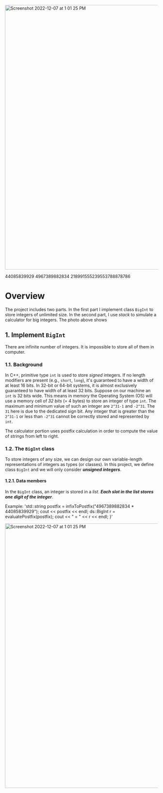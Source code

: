 
<img width="871" alt="Screenshot 2022-12-07 at 1 01 25 PM" src="https://user-images.githubusercontent.com/70383367/206260543-da9bd3ad-1e6d-498c-89dd-656367ce432a.png">

44085839929 4967389882834 218991555239553788878786

# Overview

The project includes two parts. In the first part I implement class `BigInt` to store integers of unlimited size. In the second part, I use *stack* to simulate a calculator for big integers. The photo above shows 


## 1. Implement `BigInt`

There are infinite number of integers. It is impossible to store all of them in computer.

### 1.1. Background

In C++, primitive type `int` is used to store *signed* integers.
If no length modifiers are present (e.g., `short`, `long`), it's guaranteed to have a width of at least 16 bits.
In 32-bit or 64-bit systems, it is almost exclusively guaranteed to have width of at least 32 bits.
Suppose on our machine an `int` is 32 bits wide.
This means in memory the Operating System (OS) will use a memory cell of *32 bits* (= 4 bytes) to store an integer of type `int`.
The maximum and minimum value of such an integer are `2^31-1` and `-2^31`. The `31` here is due to the dedicated sign bit.
Any integer that is greater than the `2^31-1` or less than `-2^31` cannot be correctly stored and represented by `int`.

The calculator portion uses postfix calculation in order to compute the value of strings from left to right.

### 1.2. The `BigInt` class

To store integers of any size, we can design our own variable-length representations of integers as types (or classes).
In this project, we define class `BigInt` and we will only consider ***unsigned integers***.

#### 1.2.1. Data members

In the `BigInt` class, an integer is stored in a *list*. ***Each slot in the list stores one digit of the integer***.

Example:
'std::string postfix = infixToPostfix("4967389882834 * 44085839929");
  cout << postfix << endl;
  ds::BigInt r = evaluatePostfix(postfix);
  cout << " = " << r << endl;
}'

<img width="871" alt="Screenshot 2022-12-07 at 1 01 25 PM" src="https://user-images.githubusercontent.com/70383367/206260543-da9bd3ad-1e6d-498c-89dd-656367ce432a.png">
